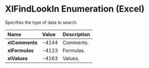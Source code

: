 
# XlFindLookIn Enumeration (Excel)

Specifies the type of data to search.



|**Name**|**Value**|**Description**|
|:-----|:-----|:-----|
| **xlComments**|-4144|Comments.|
| **xlFormulas**|-4123|Formulas.|
| **xlValues**|-4163|Values.|
